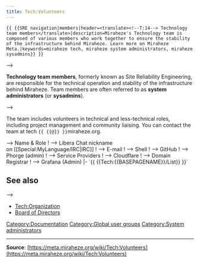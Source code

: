 ```yaml
---
title: Tech:Volunteers
---
```


 `{{ {{SRE navigation|members|header=<translate><!--T:14--> Technology team members</translate>|description=Miraheze's Technology team is composed of various members who work together to ensure the stability of the infrastructure behind Miraheze. Learn more on Miraheze Meta.|keywords=miraheze tech, miraheze system administrators, miraheze sysadmins}} }}`
<!-- <!--T:1--> -->

**Technology team members**, formerly known as Site Reliability Engineering, are responsible for the technical operation and stability of the infrastructure behind Miraheze. Team members are often referred to as **system administrators** (or **sysadmins**).

<!-- <!--T:15--> -->

The team includes volunteers in technical and less-technical roles, including project management and community liaising. You can contact the team at tech `{{ {{@}} }}`miraheze.org.
<div style="width: 100%; overflow: auto;>
{| class="wikitable center"
|-
! class="unsortable"| [ `{{ {{fullurl:Tech:Volunteers/List|action=edit}} }}` +/-]
! <!-- <!--T:3--> -->
Name & Role
! <!-- <!--T:4--> -->
Libera Chat nickname <br /> on [[Special:MyLanguage/IRC|IRC]]
! <!-- <!--T:5--> -->
E-mail
! <!-- <!--T:6--> -->
Shell
! <!-- <!--T:7--> -->
GitHub
! <!-- <!--T:8--> -->
Phorge (admin)
! <!-- <!--T:9--> -->
Service Providers
! <!-- <!--T:16--> -->
Cloudflare
! <!-- <!--T:10--> -->
Domain Registrar
! <!-- <!--T:11--> -->
Grafana (Admin)
|- `{{ {{Tech:{{BASEPAGENAME}}/List}} }}`

## See also 

<!-- <!--T:12--> -->
* [Tech:Organization](https://meta.miraheze.org/wiki/Tech:Organization)
* [Board of Directors](https://meta.miraheze.org/wiki/Board_of_Directors)

[Category:Documentation](https://meta.miraheze.org/wiki/Category:Documentation)
[Category:Global user groups](https://meta.miraheze.org/wiki/Category:Global_user_groups)
[Category:System administrators](https://meta.miraheze.org/wiki/Category:System_administrators)

----
**Source**: [https://meta.miraheze.org/wiki/Tech:Volunteers](https://meta.miraheze.org/wiki/Tech:Volunteers)